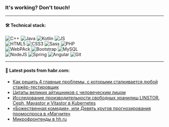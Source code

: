 ### It's working? Don't touch!

---

#### 🛠️ Technical stack:

![C++](https://img.shields.io/badge/C++-informational?logo=c%2B%2B&style=flat&logoColor=white&color=9C033A)
![Java](https://img.shields.io/badge/Java-informational?logo=java&style=flat&logoColor=white&color=007396)
![Kotlin](https://img.shields.io/badge/Kotlin-informational?logo=Kotlin&style=flat&logoColor=white&color=0095D5)
![JS](https://img.shields.io/badge/JS-informational?logo=javaScript&style=flat&logoColor=black&color=F7Df1E) <br>
![HTML5](https://img.shields.io/badge/HTML5-informational?logo=html5&style=flat&logoColor=white&color=E34F26)
![CSS3](https://img.shields.io/badge/CSS3-informational?logo=css3&style=flat&logoColor=white&color=157286)
![Sass](https://img.shields.io/badge/Saas-informational?logo=sass&style=flat&logoColor=white&color=hotpink)
![PHP](https://img.shields.io/badge/PHP-informational?logo=php&style=flat&logoColor=white&color=777BB4) <br>
![WebPAck](https://img.shields.io/badge/WebPack-informational?logo=webPack&style=flat&logoColor=white&color=FF6F00)
![Bootstrap](https://img.shields.io/badge/Bootstrap-informational?logo=Bootstrap&style=flat&logoColor=white&color=7952B3)
![MySQL](https://img.shields.io/badge/MySQL-informational?logo=MySQL&style=flat&logoColor=white&color=00f) <br>
![NodeJS](https://img.shields.io/badge/NodeJS-informational?logo=node.js&style=flat&logoColor=white&color=43853D)
![Spring](https://img.shields.io/badge/Spring-informational?logo=Spring&style=flat&logoColor=white&color=0A9EDC)
![Angular](https://img.shields.io/badge/Vue-informational?logo=vue.js&style=flat&logoColor=white&color=red)
![Git](https://img.shields.io/badge/Git-informational?logo=git&style=flat&logoColor=white&color=darkorange)

___

#### 💬 Latest posts from habr.com:

<!-- BLOG-POST-LIST:START -->
- [Как решить 4 главные проблемы, с которыми сталкивается любой стажёр-тестировщик](https://habr.com/ru/post/664220/?utm_source=habrahabr&utm_medium=rss&utm_campaign=664220)
- [Цитаты великих айтишников с человеческим лицом](https://habr.com/ru/post/663906/?utm_source=habrahabr&utm_medium=rss&utm_campaign=663906)
- [Исследование производительности свободных хранилищ LINSTOR, Ceph, Mayastor и Vitastor в Kubernetes](https://habr.com/ru/post/664150/?utm_source=habrahabr&utm_medium=rss&utm_campaign=664150)
- [«Божественная комедия», или Девять кругов прогнозирования промоспроса в «Магните»](https://habr.com/ru/post/664358/?utm_source=habrahabr&utm_medium=rss&utm_campaign=664358)
- [Микрофронтенды в hh.ru](https://habr.com/ru/post/664318/?utm_source=habrahabr&utm_medium=rss&utm_campaign=664318)
<!-- BLOG-POST-LIST:END -->
